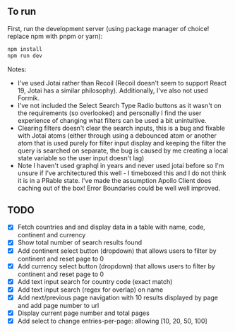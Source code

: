 ## To run

First, run the development server (using package manager of choice! replace npm with pnpm or yarn):

```bash
npm install
npm run dev
```

Notes:
 - I've used Jotai rather than Recoil (Recoil doesn't seem to support React 19, Jotai has a similar philosophy). Additionally, I've also not used Formik.
- I've not included the Select Search Type Radio buttons as it wasn't on the requirements (so overlooked) and personally I find the user experience of changing what filters can be used a bit unintuitive.
- Clearing filters doesn't clear the search inputs, this is a bug and fixable with Jotai atoms (either through using a debounced atom or another atom that is used purely for filter input display and keeping the filter the query is searched on separate, the bug is caused by me creating a local state variable so the user input doesn't lag)
- Note I haven't used graphql in years and never used jotai before so I'm unsure if I've architectured this well - I timeboxed this and I do not think it is in a PRable state. I've made the assumption Apollo Client does caching out of the box!
Error Boundaries could be well well improved.

## TODO

- [x] Fetch countries and and display data in a table with name, code, continent and currency
- [x] Show total number of search results found
- [x] Add continent select button (dropdown) that allows users to filter by continent and reset page to 0
- [x] Add currency select button (dropdown) that allows users to filter by continent and reset page to 0
- [x] Add text input search for country code (exact match)
- [x] Add text input search (regex for overlap) on name
- [x] Add next/previous page navigation with 10 results displayed by page and add page number to url
- [x] Display current page number and total pages
- [x] Add select to change entries-per-page: allowing [10, 20, 50, 100]
